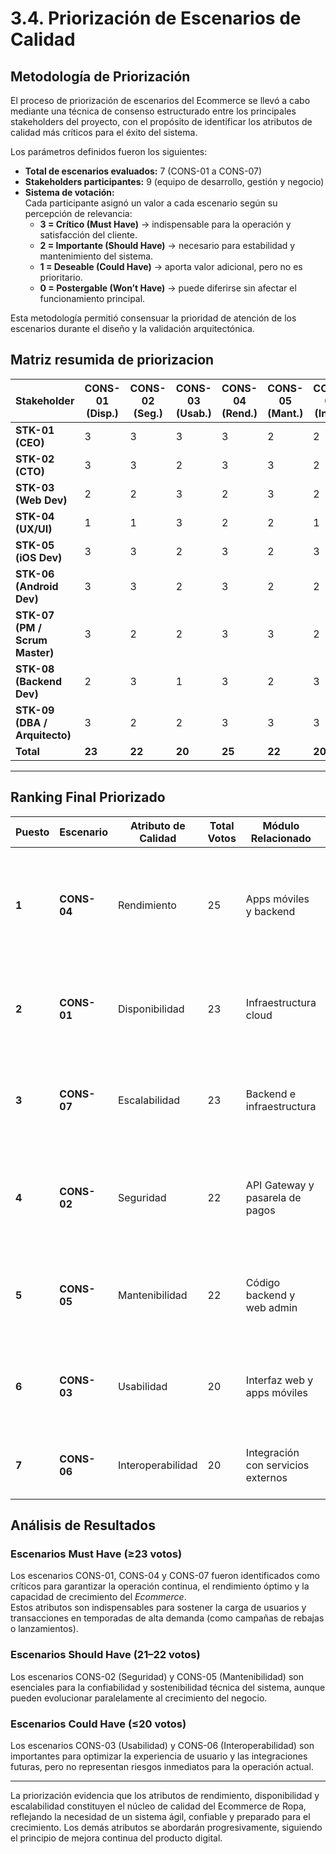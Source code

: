 # **3.4. Priorización de Escenarios de Calidad**

## **Metodología de Priorización**

El proceso de priorización de escenarios del Ecommerce se llevó a cabo mediante una técnica de consenso estructurado entre los principales stakeholders del proyecto, con el propósito de identificar los atributos de calidad más críticos para el éxito del sistema.

Los parámetros definidos fueron los siguientes:

- **Total de escenarios evaluados:** 7 (CONS-01 a CONS-07)  
- **Stakeholders participantes:** 9 (equipo de desarrollo, gestión y negocio)  
- **Sistema de votación:**  
  Cada participante asignó un valor a cada escenario según su percepción de relevancia:
  - **3 = Crítico (Must Have)** → indispensable para la operación y satisfacción del cliente.  
  - **2 = Importante (Should Have)** → necesario para estabilidad y mantenimiento del sistema.  
  - **1 = Deseable (Could Have)** → aporta valor adicional, pero no es prioritario.  
  - **0 = Postergable (Won’t Have)** → puede diferirse sin afectar el funcionamiento principal.  

Esta metodología permitió consensuar la prioridad de atención de los escenarios durante el diseño y la validación arquitectónica.


## Matriz resumida de priorizacion
| **Stakeholder**                | **CONS-01** (Disp.) | **CONS-02** (Seg.) | **CONS-03** (Usab.) | **CONS-04** (Rend.) | **CONS-05** (Mant.) | **CONS-06** (Inter.) | **CONS-07** (Escal.) | **Total** |
| ------------------------------ | ------------------- | ------------------ | ------------------- | ------------------- | ------------------- | -------------------- | -------------------- | --------- |
| **STK-01 (CEO)**               | 3                   | 3                  | 3                   | 3                   | 2                   | 2                    | 3                    | 19        |
| **STK-02 (CTO)**               | 3                   | 3                  | 2                   | 3                   | 3                   | 2                    | 3                    | 19        |
| **STK-03 (Web Dev)**           | 2                   | 2                  | 3                   | 2                   | 3                   | 2                    | 2                    | 16        |
| **STK-04 (UX/UI)**             | 1                   | 1                  | 3                   | 2                   | 2                   | 1                    | 1                    | 11        |
| **STK-05 (iOS Dev)**           | 3                   | 3                  | 2                   | 3                   | 2                   | 3                    | 3                    | 19        |
| **STK-06 (Android Dev)**       | 3                   | 3                  | 2                   | 3                   | 2                   | 2                    | 3                    | 18        |
| **STK-07 (PM / Scrum Master)** | 3                   | 2                  | 2                   | 3                   | 3                   | 2                    | 3                    | 18        |
| **STK-08 (Backend Dev)**       | 2                   | 3                  | 1                   | 3                   | 2                   | 3                    | 2                    | 16        |
| **STK-09 (DBA / Arquitecto)**  | 3                   | 2                  | 2                   | 3                   | 3                   | 3                    | 3                    | 19        |
| **Total**                      | **23**              | **22**             | **20**              | **25**              | **22**              | **20**               | **23**               | **155**   |
---
## Ranking Final Priorizado
| **Puesto** | **Escenario** | **Atributo de Calidad** | **Total Votos** | **Módulo Relacionado**             | **Categoría (MoSCoW)** | **Justificación Técnica**                                                                                           |
| ---------- | ------------- | ----------------------- | --------------- | ---------------------------------- | ---------------------- | ------------------------------------------------------------------------------------------------------------------- |
| **1**      | **CONS-04**   | Rendimiento             | 25              | Apps móviles y backend             | **Must Have**          | Asegura fluidez en compras simultáneas y respuesta rápida de APIs; impacta directamente la experiencia del cliente. |
| **2**      | **CONS-01**   | Disponibilidad          | 23              | Infraestructura cloud              | **Must Have**          | Garantiza operación continua durante picos de demanda o fallos del sistema.                                         |
| **3**      | **CONS-07**   | Escalabilidad           | 23              | Backend e infraestructura          | **Must Have**          | Permite crecimiento del negocio sin rediseño; clave para expansión de usuarios y tiendas.                           |
| **4**      | **CONS-02**   | Seguridad               | 22              | API Gateway y pasarela de pagos    | **Should Have**        | Previene accesos indebidos y fraudes en transacciones; refuerza la confianza del cliente.                           |
| **5**      | **CONS-05**   | Mantenibilidad          | 22              | Código backend y web admin         | **Should Have**        | Facilita la incorporación de nuevas funcionalidades sin afectar la operación actual.                                |
| **6**      | **CONS-03**   | Usabilidad              | 20              | Interfaz web y apps móviles        | **Could Have**         | Mejora la navegación y el flujo de compra, aportando valor agregado a la experiencia.                               |
| **7**      | **CONS-06**   | Interoperabilidad       | 20              | Integración con servicios externos | **Could Have**         | Optimiza la comunicación con pasarelas de pago y APIs de terceros.                                                  |


## **Análisis de Resultados**

### **Escenarios Must Have (≥23 votos)**

Los escenarios CONS-01, CONS-04 y CONS-07 fueron identificados como críticos para garantizar la operación continua, el rendimiento óptimo y la capacidad de crecimiento del *Ecommerce*.  
Estos atributos son indispensables para sostener la carga de usuarios y transacciones en temporadas de alta demanda (como campañas de rebajas o lanzamientos).

### **Escenarios Should Have (21–22 votos)**

Los escenarios CONS-02 (Seguridad) y CONS-05 (Mantenibilidad) son esenciales para la confiabilidad y sostenibilidad técnica del sistema, aunque pueden evolucionar paralelamente al crecimiento del negocio.

### **Escenarios Could Have (≤20 votos)**

Los escenarios CONS-03 (Usabilidad) y CONS-06 (Interoperabilidad) son importantes para optimizar la experiencia de usuario y las integraciones futuras, pero no representan riesgos inmediatos para la operación actual.

---


La priorización evidencia que los atributos de rendimiento, disponibilidad y escalabilidad constituyen el núcleo de calidad del Ecommerce de Ropa, reflejando la necesidad de un sistema ágil, confiable y preparado para el crecimiento.
Los demás atributos se abordarán progresivamente, siguiendo el principio de mejora continua del producto digital.